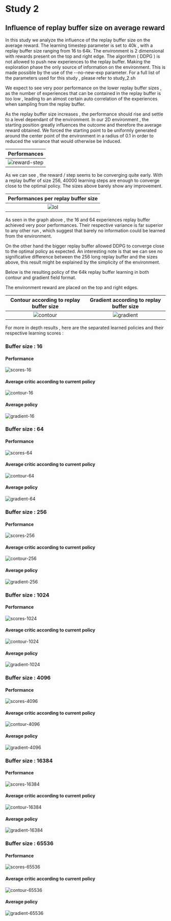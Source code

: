 #  Study 2 

## Influence of replay buffer size on average reward

In this study we analyze the influence of the replay buffer size on the average reward. The learning timestep parameter is set to 40k , with a replay buffer size ranging from 16 to 64k. The environment is 2 dimensional with rewards present on the top and right edge.
The algorithm ( DDPG ) is not allowed to push new experiences to the replay buffer. Making the exploration phase the only source of information on the environment. This is made possible by the use of the --no-new-exp parameter. For a full list of the parameters used for this study , please refer to study_2.sh

We expect to  see very poor performance on the lower replay buffer sizes , as the number of experiences that can be contained in the replay buffer is too low , leading to an almost certain auto correlation of the experiences when sampling from the replay buffer.

As the replay buffer size increases , the performance should rise and settle to a level dependant of the environment. In our 2D environment , the starting position greatly influences the outcome and therefore the average reward obtained. We forced the starting point to be uniformly generated around the center point of the environment in a radius of 0.1 in order to reduced the variance that would otherwise be induced.  



|  Performances |
|:-:|
| ![reward-step](https://raw.githubusercontent.com/schott97l/RL_analysis/master/Studies/Study_2/visualizations/total_scores.png)

As we can see , the reward / step seems to be converging quite early. With a replay buffer of size 256, 40000 learning steps are enough to converge close to the optimal policy. The sizes above barely show any improvement.  



|  Performances per replay buffer size |
|:-:|
|![lol](https://raw.githubusercontent.com/schott97l/RL_analysis/master/Studies/Study_2/visualizations/scores_replay&#32;buffer&#32;size.png) |

As seen in the graph above , the 16 and 64 experiences replay buffer achieved very poor performances. Their respective variance is far superior to any other run , which suggest that barely no information could be learned from the environment.

On the other hand the bigger replay buffer allowed DDPG to converge close to the optimal policy as expected. An interesting note is that we can see no significative difference between the 256 long replay buffer and the sizes above, this result might be explained by the simplicity of the environment.

Below is the resulting policy of the 64k replay buffer learning in both contour and gradient field format.

The environment reward are placed on the top and right edges.  



Contour according to replay buffer size           |  Gradient according to replay buffer size
:-------------------------:|:-------------------------:
![contour](https://raw.githubusercontent.com/schott97l/RL_analysis/master/Studies/Study_2/visualizations/q_contour_time_loop.gif)   |  ![gradient](https://raw.githubusercontent.com/schott97l/RL_analysis/master/Studies/Study_2/visualizations/Pi_arrow_time_replay_buffer_loop.gif)

For more in depth results , here are the separated learned policies and their respective learning scores :

### Buffer size : 16

#### Performance
![scores-16](https://raw.githubusercontent.com/schott97l/RL_analysis/master/Studies/Study_2/visualizations/scores_16.png)

#### Average critic according to current policy

![contour-16](https://raw.githubusercontent.com/schott97l/RL_analysis/master/Studies/Study_2/visualizations/Q_contour_16.png)

#### Average policy
![gradient-16](https://raw.githubusercontent.com/schott97l/RL_analysis/master/Studies/Study_2/visualizations/Pi_arrow_16.png)


### Buffer size : 64
#### Performance
![scores-64](https://raw.githubusercontent.com/schott97l/RL_analysis/master/Studies/Study_2/visualizations/scores_64.png)

#### Average critic according to current policy

![contour-64](https://raw.githubusercontent.com/schott97l/RL_analysis/master/Studies/Study_2/visualizations/Q_contour_64.png)

#### Average policy
![gradient-64](https://raw.githubusercontent.com/schott97l/RL_analysis/master/Studies/Study_2/visualizations/Pi_arrow_64.png)


### Buffer size : 256
#### Performance
![scores-256](https://raw.githubusercontent.com/schott97l/RL_analysis/master/Studies/Study_2/visualizations/scores_256.png)

#### Average critic according to current policy


![contour-256](https://raw.githubusercontent.com/schott97l/RL_analysis/master/Studies/Study_2/visualizations/Q_contour_256.png)

#### Average policy
![gradient-256](https://raw.githubusercontent.com/schott97l/RL_analysis/master/Studies/Study_2/visualizations/Pi_arrow_256.png)


### Buffer size : 1024

#### Performance
![scores-1024](https://raw.githubusercontent.com/schott97l/RL_analysis/master/Studies/Study_2/visualizations/scores_1024.png)

#### Average critic according to current policy


![contour-1024](https://raw.githubusercontent.com/schott97l/RL_analysis/master/Studies/Study_2/visualizations/Q_contour_1024.png)

#### Average policy
![gradient-1024](https://raw.githubusercontent.com/schott97l/RL_analysis/master/Studies/Study_2/visualizations/Pi_arrow_1024.png)


### Buffer size : 4096

#### Performance
![scores-4096](https://raw.githubusercontent.com/schott97l/RL_analysis/master/Studies/Study_2/visualizations/scores_4096.png)

#### Average critic according to current policy


![contour-4096](https://raw.githubusercontent.com/schott97l/RL_analysis/master/Studies/Study_2/visualizations/Q_contour_4096.png)

#### Average policy
![gradient-4096](https://raw.githubusercontent.com/schott97l/RL_analysis/master/Studies/Study_2/visualizations/Pi_arrow_4096.png)


### Buffer size : 16384

#### Performance
![scores-16384](https://raw.githubusercontent.com/schott97l/RL_analysis/master/Studies/Study_2/visualizations/scores_16384.png)

#### Average critic according to current policy


![contour-16384](https://raw.githubusercontent.com/schott97l/RL_analysis/master/Studies/Study_2/visualizations/Q_contour_16384.png)

#### Average policy
![gradient-16384](https://raw.githubusercontent.com/schott97l/RL_analysis/master/Studies/Study_2/visualizations/Pi_arrow_16384.png)


### Buffer size : 65536
#### Performance
![scores-65536](https://raw.githubusercontent.com/schott97l/RL_analysis/master/Studies/Study_2/visualizations/scores_65536.png)

#### Average critic according to current policy


![contour-65536](https://raw.githubusercontent.com/schott97l/RL_analysis/master/Studies/Study_2/visualizations/Q_contour_65536.png)

#### Average policy
![gradient-65536](https://raw.githubusercontent.com/schott97l/RL_analysis/master/Studies/Study_2/visualizations/Pi_arrow_65536.png)
